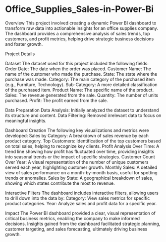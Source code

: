 # Office_Supplies_Sales-in-Power-Bi
Overview
This project involved creating a dynamic Power BI dashboard to transform raw data into actionable insights for an office supplies company. The dashboard provides a comprehensive analysis of sales trends, top customers, and profit metrics, helping drive strategic business decisions and foster growth.

Project Details

Dataset
The dataset used for this project included the following fields:
Order Date: The date when the order was placed.
Customer Name: The name of the customer who made the purchase.
State: The state where the purchase was made.
Category: The main category of the purchased item (e.g., Furniture, Technology).
Sub-Category: A more detailed classification of the purchased item.
Product Name: The specific name of the product.
Sales: The revenue generated from the sale.
Quantity: The number of units purchased.
Profit: The profit earned from the sale.

Data Preparation
Data Analysis: Initially analyzed the dataset to understand its structure and content.
Data Filtering: Removed irrelevant data to focus on meaningful insights.

Dashboard Creation
The following key visualizations and metrics were developed:
Sales by Category: A breakdown of sales revenue by each product category.
Top Customers: Identification of the top customers based on total sales, helping to recognize key clients.
Profit Analysis Over Time: A trend line showing how profit has fluctuated over time, providing insights into seasonal trends or the impact of specific strategies.
Customer Count Over Year: A visual representation of the number of unique customers served each year, highlighting customer growth.
Monthly Sales: A detailed view of sales performance on a month-by-month basis, useful for spotting trends or anomalies.
Sales by State: A geographical breakdown of sales, showing which states contribute the most to revenue.

Interactive Filters
The dashboard includes interactive filters, allowing users to drill down into the data by:
Category: View sales metrics for specific product categories.
Year: Analyze sales and profit data for a specific year.

Impact
The Power BI dashboard provided a clear, visual representation of critical business metrics, enabling the company to make informed decisions. Insights gained from the dashboard facilitated strategic planning, customer targeting, and sales forecasting, ultimately driving business growth.
